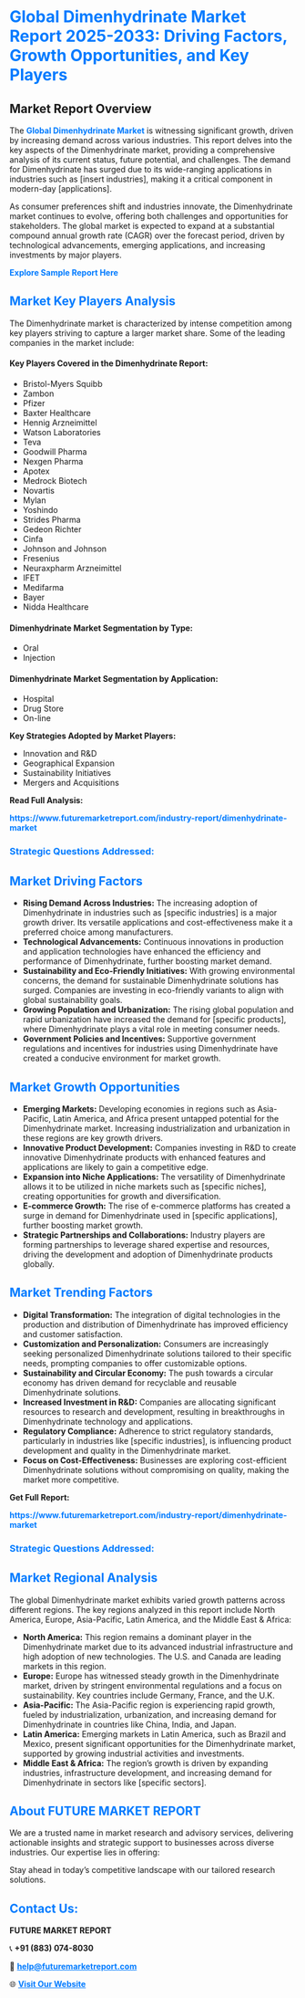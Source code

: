 <h1 style="color: #007BFF;">Global Dimenhydrinate Market Report 2025-2033: Driving Factors, Growth Opportunities, and Key Players</h1>

<section id="overview">
<h2>Market Report Overview</h2>
<p>The <a href="https://www.futuremarketreport.com/industry-report/dimenhydrinate-market" style="color: #007BFF; text-decoration: none;"><strong>Global Dimenhydrinate Market</strong></a> is witnessing significant growth, driven by increasing demand across various industries. This report delves into the key aspects of the Dimenhydrinate market, providing a comprehensive analysis of its current status, future potential, and challenges. The demand for Dimenhydrinate has surged due to its wide-ranging applications in industries such as [insert industries], making it a critical component in modern-day [applications].</p>
<p>As consumer preferences shift and industries innovate, the Dimenhydrinate market continues to evolve, offering both challenges and opportunities for stakeholders. The global market is expected to expand at a substantial compound annual growth rate (CAGR) over the forecast period, driven by technological advancements, emerging applications, and increasing investments by major players.</p>
</section>

<section id="overview">
<p><a href="https://www.futuremarketreport.com/request-sample/reportId=77904" style="color: #007BFF; text-decoration: none;"><strong>Explore Sample Report Here</strong></a></p>
</section>

<section id="key-players">
<h2 style="color: #007BFF;">Market Key Players Analysis</h2>
<p>The Dimenhydrinate market is characterized by intense competition among key players striving to capture a larger market share. Some of the leading companies in the market include:</p>
<h4>Key Players Covered in the Dimenhydrinate Report:</h4>
<ul><li>Bristol-Myers Squibb</li><li>Zambon</li><li>Pfizer</li><li>Baxter Healthcare</li><li>Hennig Arzneimittel</li><li>Watson Laboratories</li><li>Teva</li><li>Goodwill Pharma</li><li>Nexgen Pharma</li><li>Apotex</li><li>Medrock Biotech</li><li>Novartis</li><li>Mylan</li><li>Yoshindo</li><li>Strides Pharma</li><li>Gedeon Richter</li><li>Cinfa</li><li>Johnson and Johnson</li><li>Fresenius</li><li>Neuraxpharm Arzneimittel</li><li>IFET</li><li>Medifarma</li><li>Bayer</li><li>Nidda Healthcare</li></ul>
<h4>Dimenhydrinate Market Segmentation by Type:</h4>
<ul><li>Oral</li><li>Injection</li></ul>

<h4>Dimenhydrinate Market Segmentation by Application:</h4>
<ul><li>Hospital</li><li>Drug Store</li><li>On-line</li></ul>
<p><strong>Key Strategies Adopted by Market Players:</strong></p>
<ul>
<li>Innovation and R&D</li>
<li>Geographical Expansion</li>
<li>Sustainability Initiatives</li>
<li>Mergers and Acquisitions</li>
</ul>
</section>

<section>
<p><strong>Read Full Analysis: </strong></p><a href="https://www.futuremarketreport.com/industry-report/dimenhydrinate-market" style="color: #007BFF; text-decoration: none;"><strong>https://www.futuremarketreport.com/industry-report/dimenhydrinate-market</strong></a>
<h3 style="color: #007BFF;">Strategic Questions Addressed:</h3>
</section>

<section id="driving-factors">
<h2 style="color: #007BFF;">Market Driving Factors</h2>
<ul>
<li><strong>Rising Demand Across Industries:</strong> The increasing adoption of Dimenhydrinate in industries such as [specific industries] is a major growth driver. Its versatile applications and cost-effectiveness make it a preferred choice among manufacturers.</li>
<li><strong>Technological Advancements:</strong> Continuous innovations in production and application technologies have enhanced the efficiency and performance of Dimenhydrinate, further boosting market demand.</li>
<li><strong>Sustainability and Eco-Friendly Initiatives:</strong> With growing environmental concerns, the demand for sustainable Dimenhydrinate solutions has surged. Companies are investing in eco-friendly variants to align with global sustainability goals.</li>
<li><strong>Growing Population and Urbanization:</strong> The rising global population and rapid urbanization have increased the demand for [specific products], where Dimenhydrinate plays a vital role in meeting consumer needs.</li>
<li><strong>Government Policies and Incentives:</strong> Supportive government regulations and incentives for industries using Dimenhydrinate have created a conducive environment for market growth.</li>
</ul>
</section>

<section id="growth-opportunities">
<h2 style="color: #007BFF;">Market Growth Opportunities</h2>
<ul>
<li><strong>Emerging Markets:</strong> Developing economies in regions such as Asia-Pacific, Latin America, and Africa present untapped potential for the Dimenhydrinate market. Increasing industrialization and urbanization in these regions are key growth drivers.</li>
<li><strong>Innovative Product Development:</strong> Companies investing in R&D to create innovative Dimenhydrinate products with enhanced features and applications are likely to gain a competitive edge.</li>
<li><strong>Expansion into Niche Applications:</strong> The versatility of Dimenhydrinate allows it to be utilized in niche markets such as [specific niches], creating opportunities for growth and diversification.</li>
<li><strong>E-commerce Growth:</strong> The rise of e-commerce platforms has created a surge in demand for Dimenhydrinate used in [specific applications], further boosting market growth.</li>
<li><strong>Strategic Partnerships and Collaborations:</strong> Industry players are forming partnerships to leverage shared expertise and resources, driving the development and adoption of Dimenhydrinate products globally.</li>
</ul>
</section>

<section id="trending-factors">
<h2 style="color: #007BFF;">Market Trending Factors</h2>
<ul>
<li><strong>Digital Transformation:</strong> The integration of digital technologies in the production and distribution of Dimenhydrinate has improved efficiency and customer satisfaction.</li>
<li><strong>Customization and Personalization:</strong> Consumers are increasingly seeking personalized Dimenhydrinate solutions tailored to their specific needs, prompting companies to offer customizable options.</li>
<li><strong>Sustainability and Circular Economy:</strong> The push towards a circular economy has driven demand for recyclable and reusable Dimenhydrinate solutions.</li>
<li><strong>Increased Investment in R&D:</strong> Companies are allocating significant resources to research and development, resulting in breakthroughs in Dimenhydrinate technology and applications.</li>
<li><strong>Regulatory Compliance:</strong> Adherence to strict regulatory standards, particularly in industries like [specific industries], is influencing product development and quality in the Dimenhydrinate market.</li>
<li><strong>Focus on Cost-Effectiveness:</strong> Businesses are exploring cost-efficient Dimenhydrinate solutions without compromising on quality, making the market more competitive.</li>
</ul>
</section>

<section>
<p><strong>Get Full Report: </strong></p><a href="https://www.futuremarketreport.com/industry-report/dimenhydrinate-market" style="color: #007BFF; text-decoration: none;"><strong>https://www.futuremarketreport.com/industry-report/dimenhydrinate-market</strong></a>
<h3 style="color: #007BFF;">Strategic Questions Addressed:</h3>
</section>


<section id="regional-analysis">
<h2 style="color: #007BFF;">Market Regional Analysis</h2>
<p>The global Dimenhydrinate market exhibits varied growth patterns across different regions. The key regions analyzed in this report include North America, Europe, Asia-Pacific, Latin America, and the Middle East & Africa:</p>
<ul>
<li><strong>North America:</strong> This region remains a dominant player in the Dimenhydrinate market due to its advanced industrial infrastructure and high adoption of new technologies. The U.S. and Canada are leading markets in this region.</li>
<li><strong>Europe:</strong> Europe has witnessed steady growth in the Dimenhydrinate market, driven by stringent environmental regulations and a focus on sustainability. Key countries include Germany, France, and the U.K.</li>
<li><strong>Asia-Pacific:</strong> The Asia-Pacific region is experiencing rapid growth, fueled by industrialization, urbanization, and increasing demand for Dimenhydrinate in countries like China, India, and Japan.</li>
<li><strong>Latin America:</strong> Emerging markets in Latin America, such as Brazil and Mexico, present significant opportunities for the Dimenhydrinate market, supported by growing industrial activities and investments.</li>
<li><strong>Middle East & Africa:</strong> The region’s growth is driven by expanding industries, infrastructure development, and increasing demand for Dimenhydrinate in sectors like [specific sectors].</li>
</ul>
</section>

<footer>
<h2 style="color: #007BFF;">About FUTURE MARKET REPORT</h2>
<p>We are a trusted name in market research and advisory services, delivering actionable insights and strategic support to businesses across diverse industries. Our expertise lies in offering:</p>

<p>Stay ahead in today’s competitive landscape with our tailored research solutions.</p>

<h2 style="color: #007BFF;">Contact Us:</h2>
<p><strong>FUTURE MARKET REPORT</strong></p>
<p>📞 <strong>+91 (883) 074-8030</strong></p>
<p>📧 <strong><a href="mailto:help@futuremarketreport.com" style="color: #007BFF;">help@futuremarketreport.com</a></strong></p>
<p>🌐 <strong><a href="https://www.futuremarketreport.com/" style="color: #007BFF;">Visit Our Website</a></strong></p>
</footer>